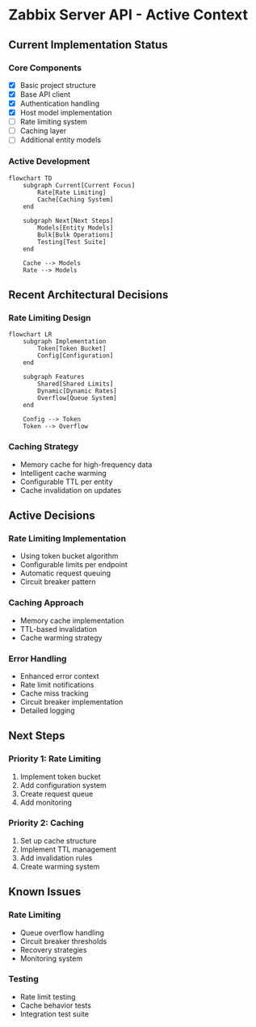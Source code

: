# Zabbix Server API - Active Context

## Current Implementation Status

### Core Components
- [x] Basic project structure
- [x] Base API client
- [x] Authentication handling
- [x] Host model implementation
- [ ] Rate limiting system
- [ ] Caching layer
- [ ] Additional entity models

### Active Development
```mermaid
flowchart TD
    subgraph Current[Current Focus]
        Rate[Rate Limiting]
        Cache[Caching System]
    end

    subgraph Next[Next Steps]
        Models[Entity Models]
        Bulk[Bulk Operations]
        Testing[Test Suite]
    end

    Cache --> Models
    Rate --> Models
```

## Recent Architectural Decisions

### Rate Limiting Design
```mermaid
flowchart LR
    subgraph Implementation
        Token[Token Bucket]
        Config[Configuration]
    end

    subgraph Features
        Shared[Shared Limits]
        Dynamic[Dynamic Rates]
        Overflow[Queue System]
    end

    Config --> Token
    Token --> Overflow
```

### Caching Strategy
- Memory cache for high-frequency data
- Intelligent cache warming
- Configurable TTL per entity
- Cache invalidation on updates

## Active Decisions

### Rate Limiting Implementation
- Using token bucket algorithm
- Configurable limits per endpoint
- Automatic request queuing
- Circuit breaker pattern

### Caching Approach
- Memory cache implementation
- TTL-based invalidation
- Cache warming strategy

### Error Handling
- Enhanced error context
- Rate limit notifications
- Cache miss tracking
- Circuit breaker implementation
- Detailed logging

## Next Steps

### Priority 1: Rate Limiting
1. Implement token bucket
2. Add configuration system
3. Create request queue
4. Add monitoring

### Priority 2: Caching
1. Set up cache structure
2. Implement TTL management
3. Add invalidation rules
4. Create warming system

## Known Issues

### Rate Limiting
- Queue overflow handling
- Circuit breaker thresholds
- Recovery strategies
- Monitoring system

### Testing
- Rate limit testing
- Cache behavior tests
- Integration test suite
